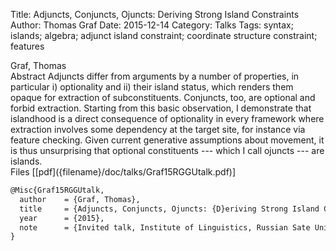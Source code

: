 Title: Adjuncts, Conjuncts, Ojuncts: Deriving Strong Island Constraints
Author: Thomas Graf
Date: 2015-12-14
Category: Talks
Tags: syntax; islands; algebra; adjunct island constraint; coordinate structure constraint; features

<div markdown class="authors">
Graf, Thomas
</div>

<div markdown class="abstract">
<span id="abstract-title">Abstract</span>
Adjuncts differ from arguments by a number of properties, in 
particular i) optionality and ii) their island status, which renders 
them opaque for extraction of subconstituents. Conjuncts, too, are 
optional and forbid extraction. Starting from this basic observation, 
I demonstrate that islandhood is a direct consequence of optionality 
in every framework where extraction involves some dependency at the 
target site, for instance via feature checking. Given current 
generative assumptions about movement, it is thus unsurprising that 
optional constituents --- which I call ojuncts --- are islands.
</div>

<div markdown class="files">
<span id="files-title">Files</span>
[[pdf]({filename}/doc/talks/Graf15RGGUtalk.pdf)]
</div>

~~~latex
@Misc{Graf15RGGUtalk,
  author	= {Graf, Thomas},
  title		= {Adjuncts, Conjuncts, Ojuncts: {D}eriving Strong Island Constraints},
  year		= {2015},
  note		= {Invited talk, Institute of Linguistics, Russian Sate University for the Humanities (RGGU), Moscow, Russia}
}
~~~
